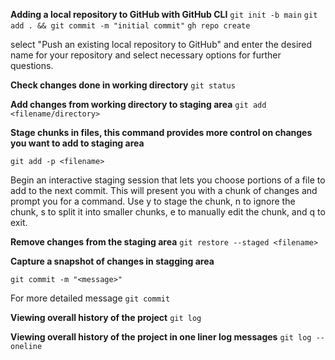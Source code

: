 **Adding a local repository to GitHub with GitHub CLI**
`git init -b main`
`git add . && git commit -m "initial commit"`
`gh repo create`

select "Push an existing local repository to GitHub" and enter the desired name for your repository and select necessary options for further questions.


**Check changes done in working directory**
`git status`

**Add changes from working directory to staging area** 
`git add <filename/directory>`

**Stage chunks in files, this command provides more control on changes you want to add to staging area**

`git add -p <filename>` 

Begin an interactive staging session that lets you choose portions of a file to add to the next commit. This will present you with a chunk of changes and prompt you for a command. Use y to stage the chunk, n to ignore the chunk, s to split it into smaller chunks, e to manually edit the chunk, and q to exit.


**Remove changes from the staging area**
`git restore --staged <filename>`


**Capture a snapshot of changes in stagging area**

`git commit -m "<message>"`

For more detailed message
`git commit `


**Viewing overall history of the project**
`git log`

**Viewing overall history of the project in one liner log messages**
`git log --oneline`
